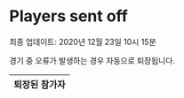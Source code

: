 # Players sent off
최종 업데이트: 2020년 12월 23일 10시 15분


경기 중 오류가 발생하는 경우 자동으로 퇴장됩니다.


| 퇴장된 참가자 |
|:---:|